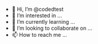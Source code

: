 - 👋 Hi, I’m @codedtest
- 👀 I’m interested in ...
- 🌱 I’m currently learning ...
- 💞️ I’m looking to collaborate on ...
- 📫 How to reach me ...

<!---
codedtest/codedtest is a ✨ special ✨ repository because its `README.md` (this file) appears on your GitHub profile.
You can click the Preview link to take a look at your changes.
--->

